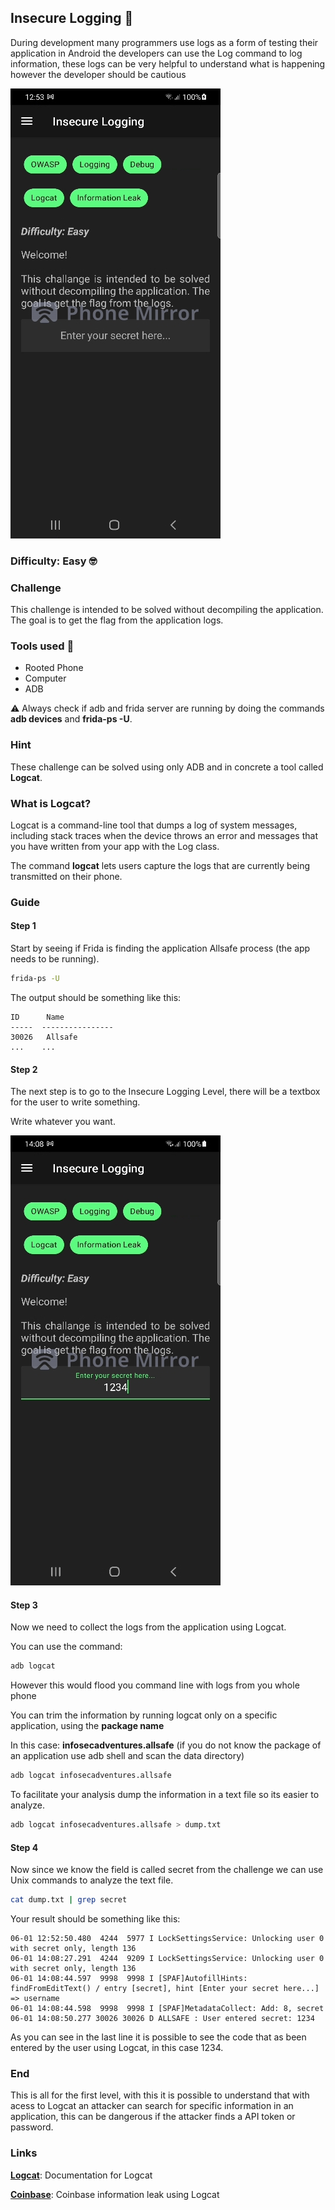 ## Insecure Logging 📝

During development many programmers use logs as a form of testing their application
in Android the developers can use the Log command to log information, these logs can be
very helpful to understand what is happening however the developer should be cautious

![level1S](./images/level1/level1.jpg "Screen")

### Difficulty: Easy 🤓

### Challenge
This challenge is intended to be solved without decompiling the application. The goal is to get the flag from the application logs.

### Tools used 📱

- Rooted Phone
- Computer
- ADB

⚠️ Always check if adb and frida server are running by doing the commands **adb devices** and **frida-ps -U**.

### Hint

These challenge can be solved using only ADB and in concrete a tool called **Logcat**. 

### What is Logcat?

Logcat is a command-line tool that dumps a log of system messages, including stack traces when the device throws an error and messages that you have written from your app with the Log class.

The command **logcat** lets users capture the logs that are
currently being transmitted on their phone.

### Guide

#### Step 1

Start by seeing if Frida is finding the application Allsafe process (the app needs to be running).

```bash
frida-ps -U
```

The output should be something like this:

```
ID      Name
-----  ----------------
30026   Allsafe
...    ...
```

#### Step 2 

The next step is to go to the Insecure Logging Level, there will be a textbox for the user to write something.

Write whatever you want.

![level1_1S](./images/level1/level1_1.jpg "Screen")

#### Step 3

Now we need to collect the logs from the application using Logcat.

You can use the command:

```bash
adb logcat
```

However this would flood you command line with logs from you whole phone

You can trim the information by running logcat only on a specific application, using the **package name**

In this case: **infosecadventures.allsafe**  (if you do not know the package of an application use adb shell and scan the data directory)

```bash
adb logcat infosecadventures.allsafe
```

To facilitate your analysis dump the information in a text file so its easier to analyze.

```bash
adb logcat infosecadventures.allsafe > dump.txt
```

#### Step 4

Now since we know the field is called secret from the challenge we can use Unix commands to analyze the text file.

```bash
cat dump.txt | grep secret
```

Your result should be something like this:

```
06-01 12:52:50.480  4244  5977 I LockSettingsService: Unlocking user 0 with secret only, length 136
06-01 14:08:27.291  4244  9209 I LockSettingsService: Unlocking user 0 with secret only, length 136
06-01 14:08:44.597  9998  9998 I [SPAF]AutofillHints: findFromEditText() / entry [secret], hint [Enter your secret here...] => username
06-01 14:08:44.598  9998  9998 I [SPAF]MetadataCollect: Add: 8, secret
06-01 14:08:50.277 30026 30026 D ALLSAFE : User entered secret: 1234
```

As you can see in the last line it is possible to see the code that as been entered by the user using Logcat, in this case 1234.

### End

This is all for the first level, with this it is possible to understand that with acess to Logcat an attacker can search for specific information in an application, this can be dangerous if the attacker finds a API token or password.

### Links
**[Logcat]**: Documentation for Logcat

**[Coinbase]**: Coinbase information leak using Logcat

<!--Links-->
[Logcat]: <https://developer.android.com/studio/command-line/logcat>
[Coinbase]: <https://hackerone.com/reports/5314>

